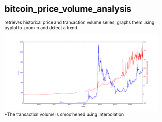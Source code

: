 # bitcoin_price_volume_analysis
retrieves historical price and transaction volume series, graphs them using pyplot to zoom in and detect a trend.

![Alt text](/figure_1-1.png?raw=true "graph")
*The transaction volume is smoothened using interpolation
